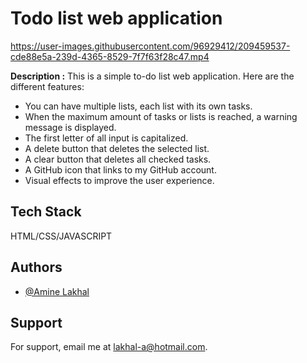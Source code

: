 
# Todo list web application


https://user-images.githubusercontent.com/96929412/209459537-cde88e5a-239d-4365-8529-7f7f63f28c47.mp4


**Description :** 
This is a simple to-do list web application. Here are the different features:

- You can have multiple lists, each list with its own tasks.
- When the maximum amount of tasks or lists is reached, a warning message is displayed.
- The first letter of all input is capitalized.
- A delete button that deletes the selected list.
- A clear button that deletes all checked tasks.
- A GitHub icon that links to my GitHub account.
- Visual effects to improve the user experience.

## Tech Stack

HTML/CSS/JAVASCRIPT

## Authors

- [@Amine Lakhal](https://github.com/aminelkl)

## Support

For support, email me at lakhal-a@hotmail.com.

